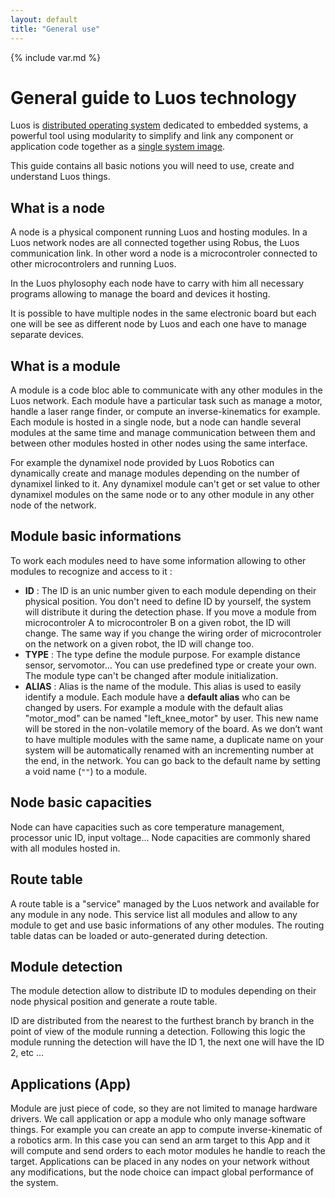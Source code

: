```yaml
---
layout: default
title: "General use"
---
```

{% include var.md %}

# General guide to Luos technology

Luos is [distributed operating system](https://en.wikipedia.org/wiki/Distributed_operating_system) dedicated to embedded systems, a powerful tool using modularity to simplify and link any component or application code together as a [single system image](https://en.wikipedia.org/wiki/Single_system_image).

This guide contains all basic notions you will need to use, create and understand Luos things.

## What is a node
A node is a physical component running Luos and hosting modules. In a Luos network nodes are all connected together using Robus, the Luos communication link.
In other word a node is a microcontroler connected to other microcontrolers and running Luos.

In the Luos phylosophy each node have to carry with him all necessary programs allowing to manage the board and devices it hosting.

It is possible to have multiple nodes in the same electronic board but each one will be see as different node by Luos and each one have to manage separate devices.

## What is a module
A module is a code bloc able to communicate with any other modules in the Luos network. Each module have a particular task such as manage a motor, handle a laser range finder, or compute an inverse-kinematics for example.
Each module is hosted in a single node, but a node can handle several modules at the same time and manage communication between them and between other modules hosted in other nodes using the same interface.

For example the dynamixel node provided by Luos Robotics can dynamically create and manage modules depending on the number of dynamixel linked to it. Any dynamixel module can't get or set value to other dynamixel modules on the same node or to any other module in any other node of the network.

## Module basic informations
To work each modules need to have some information allowing to other modules to recognize and access to it :

 - **ID** : The ID is an unic number given to each module depending on their physical position. You don't need to define ID by yourself, the system will distribute it during the detection phase. If you move a module from microcontroler A to microcontroler B on a given robot, the ID will change. The same way if you change the wiring order of microcontroler on the network on a given robot, the ID will change too.
 - **TYPE** : The type define the module purpose. For example distance sensor, servomotor... You can use predefined type or create your own. The module type can't be changed after module initialization.
 - **ALIAS** : Alias is the name of the module. This alias is used to easily identify a module. Each module have a **default alias** who can be changed by users. For example a module with the default alias "motor_mod" can be named "left_knee_motor" by user. This new name will be stored in the non-volatile memory of the board. As we don’t want to have multiple modules with the same name, a duplicate name on your system will be automatically renamed with an incrementing number at the end, in the network. You can go back to the default name by setting a void name (`""`) to a module.

## Node basic capacities
Node can have capacities such as core temperature management, processor unic ID, input voltage... Node capacities are commonly shared with all modules hosted in.

## Route table
A route table is a "service" managed by the Luos network and available for any module in any node. This service list all modules and allow to any module to get and use basic informations of any other modules. The routing table datas can be loaded or auto-generated during detection.

## Module detection
The module detection allow to distribute ID to modules depending on their node physical position and generate a route table.

ID are distributed from the nearest to the furthest branch by branch in the point of view of the module running a detection. Following this logic the module running the detection will have the ID 1, the next one will have the ID 2, etc ...

## Applications (App)
Module are just piece of code, so they are not limited to manage hardware drivers. We call application or app a module who only manage software things.
For example you can create an app to compute inverse-kinematic of a robotics arm. In this case you can send an arm target to this App and it will compute and send orders to each motor modules he handle to reach the target.
Applications can be placed in any nodes on your network without any modifications, but the node choice can impact global performance of the system.
